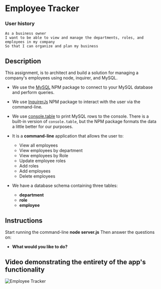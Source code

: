 # Employee Tracker

   ### User history
 ```
As a business owner
I want to be able to view and manage the departments, roles, and employees in my company
So that I can organize and plan my business
```
## Description
This assignment, is to architect and build a solution for managing a company's employees using node, inquirer, and MySQL.
* We use the [MySQL](https://www.npmjs.com/package/mysql) NPM package to connect to your MySQL database and perform queries.

* We use [InquirerJs](https://www.npmjs.com/package/inquirer/v/0.2.3) NPM package to interact with the user via the command-line.

* We use [console.table](https://www.npmjs.com/package/console.table) to print MySQL rows to the console. There is a built-in version of `console.table`, but the NPM package formats the data a little better for our purposes.

* It is a **command-line** application that allows the user to:
  * View all employees 
  * View employees by department
  * View employees by Role
  * Update employee roles
  * Add roles
  * Add employees
  * Delete employees

* We have a database schema containing three tables:
  * **department**
  * **role**
  * **employee**

## Instructions
Start running the command-line **node server.js** Then answer the questions on:
 * **What would you like to do?**

  
##  Video demonstrating the entirety of the app's functionality 


![Employee Tracker]()



